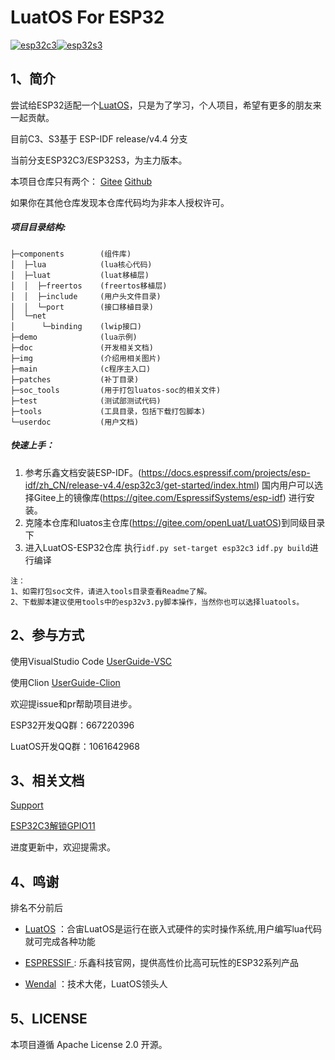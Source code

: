 # LuatOS For ESP32

[![esp32c3](https://github.com/dreamcmi/LuatOS-ESP32/actions/workflows/commit-build-c3.yml/badge.svg?branch=master)](https://github.com/dreamcmi/LuatOS-ESP32/actions/workflows/commit-build-c3.yml)[![esp32s3](https://github.com/dreamcmi/LuatOS-ESP32/actions/workflows/commit-build-s3.yml/badge.svg?branch=master)](https://github.com/dreamcmi/LuatOS-ESP32/actions/workflows/commit-build-s3.yml)

## 1、简介

尝试给ESP32适配一个[LuatOS](https://gitee.com/openLuat/LuatOS)，只是为了学习，个人项目，希望有更多的朋友来一起贡献。

目前C3、S3基于 ESP-IDF release/v4.4 分支

当前分支ESP32C3/ESP32S3，为主力版本。

本项目仓库只有两个： [Gitee](https://gitee.com/dreamcmi/LuatOS-ESP32)  [Github](https://github.com/dreamcmi/LuatOS-ESP32) 

如果你在其他仓库发现本仓库代码均为非本人授权许可。

##### 项目目录结构:

```
├─components		(组件库)
│  ├─lua			(lua核心代码)
│  ├─luat			(luat移植层)
│  │  ├─freertos	(freertos移植层)
│  │  ├─include		(用户头文件目录)
│  │  └─port		(接口移植目录)
│  └─net		
│      └─binding	(lwip接口)
├─demo				(lua示例)
├─doc				(开发相关文档)
├─img				(介绍用相关图片)
├─main				(c程序主入口)
├─patches			(补丁目录)
├─soc_tools			(用于打包luatos-soc的相关文件)
├─test				(测试部测试代码)
├─tools				(工具目录，包括下载打包脚本)
└─userdoc			(用户文档)
```

##### 快速上手：

1. 参考乐鑫文档安装ESP-IDF。(https://docs.espressif.com/projects/esp-idf/zh_CN/release-v4.4/esp32c3/get-started/index.html) 国内用户可以选择Gitee上的镜像库(https://gitee.com/EspressifSystems/esp-idf) 进行安装。
2. 克隆本仓库和luatos主仓库(https://gitee.com/openLuat/LuatOS)到同级目录下
3. 进入LuatOS-ESP32仓库 执行`idf.py set-target esp32c3` `idf.py build`进行编译

```
注：
1、如需打包soc文件，请进入tools目录查看Readme了解。
2、下载脚本建议使用tools中的esp32v3.py脚本操作，当然你也可以选择luatools。
```

## 2、参与方式

使用VisualStudio Code [UserGuide-VSC](./doc/userguide.md)

使用Clion [UserGuide-Clion](./doc/UserGuideCilon.md)

欢迎提issue和pr帮助项目进步。

ESP32开发QQ群：667220396

LuatOS开发QQ群：1061642968

## 3、相关文档

[Support](./doc/SUPPORT.md)

[ESP32C3解锁GPIO11](./doc/VDD_SPI_AS_GPIO.md)

进度更新中，欢迎提需求。

## 4、鸣谢

排名不分前后

- [LuatOS](https://gitee.com/openLuat/LuatOS) ：合宙LuatOS是运行在嵌入式硬件的实时操作系统,用户编写lua代码就可完成各种功能

- [ESPRESSIF ](https://www.espressif.com/): 乐鑫科技官网，提供高性价比高可玩性的ESP32系列产品

- [Wendal](https://gitee.com/wendal) ：技术大佬，LuatOS领头人

## 5、LICENSE

本项目遵循 Apache License 2.0 开源。

